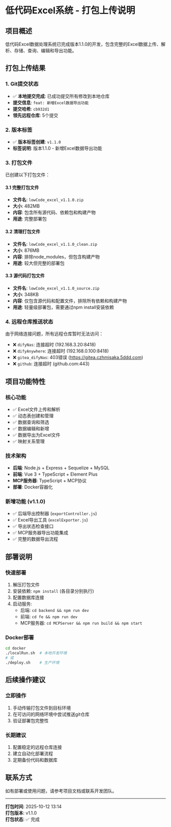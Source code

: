 # 低代码Excel系统 - 打包上传说明

## 项目概述
低代码Excel数据处理系统已完成版本1.1.0的开发，包含完整的Excel数据上传、解析、存储、查询、编辑和导出功能。

## 打包上传结果

### 1. Git提交状态
- ✅ **本地提交完成**: 已成功提交所有修改到本地仓库
- **提交信息**: `feat: 新增Excel数据导出功能`
- **提交哈希**: `cb932d1`
- **领先远程仓库**: 5个提交

### 2. 版本标签
- ✅ **版本标签创建**: `v1.1.0`
- **标签说明**: 版本1.1.0 - 新增Excel数据导出功能

### 3. 打包文件
已创建以下打包文件：

#### 3.1 完整打包文件
- **文件名**: `lowCode_excel_v1.1.0.zip`
- **大小**: 482MB
- **内容**: 包含所有源代码、依赖包和构建产物
- **用途**: 完整部署包

#### 3.2 清理打包文件  
- **文件名**: `lowCode_excel_v1.1.0_clean.zip`
- **大小**: 876MB
- **内容**: 排除node_modules，但包含构建产物
- **用途**: 较大但完整的部署包

#### 3.3 源代码打包文件
- **文件名**: `lowCode_excel_v1.1.0_source.zip`
- **大小**: 348KB
- **内容**: 仅包含源代码和配置文件，排除所有依赖和构建产物
- **用途**: 轻量级部署包，需要通过npm install安装依赖

### 4. 远程仓库推送状态
由于网络连接问题，所有远程仓库暂时无法访问：

- ❌ `difyNas`: 连接超时 (192.168.3.20:8418)
- ❌ `difyAnywhere`: 连接超时 (192.168.0.100:8418)  
- ❌ `gitea_difyNas`: 403错误 (https://gitea.czhmisaka.5ddd.com)
- ❌ `github`: 连接超时 (github.com:443)

## 项目功能特性

### 核心功能
- ✅ Excel文件上传和解析
- ✅ 动态表创建和管理
- ✅ 数据查询和筛选
- ✅ 数据编辑和新增
- ✅ 数据导出为Excel文件
- ✅ 映射关系管理

### 技术架构
- **后端**: Node.js + Express + Sequelize + MySQL
- **前端**: Vue 3 + TypeScript + Element Plus
- **MCP服务器**: TypeScript + MCP协议
- **部署**: Docker容器化

### 新增功能 (v1.1.0)
- ✅ 后端导出控制器 (`exportController.js`)
- ✅ Excel导出工具 (`excelExporter.js`)
- ✅ 导出状态检查接口
- ✅ MCP服务器导出功能集成
- ✅ 完整的数据导出流程

## 部署说明

### 快速部署
1. 解压打包文件
2. 安装依赖: `npm install` (各目录分别执行)
3. 配置数据库连接
4. 启动服务:
   - 后端: `cd backend && npm run dev`
   - 前端: `cd fe && npm run dev`
   - MCP服务器: `cd MCPServer && npm run build && npm start`

### Docker部署
```bash
cd docker
./localRun.sh  # 本地开发环境
# 或
./deploy.sh    # 生产环境
```

## 后续操作建议

### 立即操作
1. 手动传输打包文件到目标环境
2. 在可访问的网络环境中尝试推送git仓库
3. 验证部署包完整性

### 长期建议
1. 配置稳定的远程仓库连接
2. 建立自动化部署流程
3. 定期备份代码和数据库

## 联系方式
如有部署或使用问题，请参考项目文档或联系开发团队。

---
**打包时间**: 2025-10-12 13:14  
**打包版本**: v1.1.0  
**打包状态**: ✅ 完成
